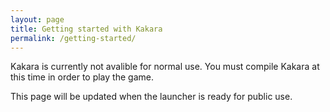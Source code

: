 ```yaml
---
layout: page
title: Getting started with Kakara
permalink: /getting-started/
---
```


Kakara is currently not avalible for normal use. You must compile Kakara at this time in order to play the game.  
  
This page will be updated when the launcher is ready for public use.  
